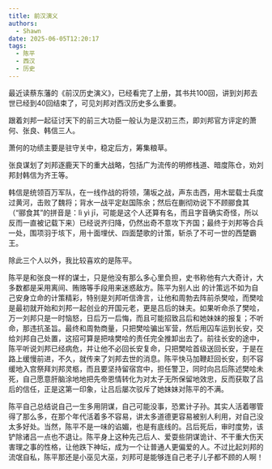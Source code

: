 ```yaml
---
title: 前汉演义
authors:
  - Shawn
date: 2025-06-05T12:20:17
tags:
  - 陈平
  - 西汉
  - 历史
---
```

最近读蔡东藩的《前汉历史演义》，已经看完了上册，其书共100回，讲到刘邦去世已经到40回结束了，可见刘邦对西汉历史多么重要。

跟着刘邦一起征讨天下的前三大功臣一般认为是汉初三杰，即刘邦官方评定的萧何、张良、韩信三人。

萧何的功绩主要是驻守关中，稳定后方，筹集粮草。

张良谋划了刘邦逐鹿天下的重大战略，包括广为流传的明修栈道、暗度陈仓，劝刘邦封韩信为齐王等。

韩信是统领百万军队，在一线作战的将领，蒲坂之战，声东击西，用木罂载士兵度过黄河，击败了魏将；背水一战平定赵国陈余；然后在蒯彻劝说下不顾郦食其（“郦食其”的拼音是：lì yì jī，可能是这个人还算有名，而且字音确实奇怪，所以反而一直被记载下来）已经说齐归降，仍然出奇不意攻下齐国；最终于刘邦等合兵一处，围项羽于垓下，用十面埋伏、四面楚歌的计策，斩杀了不可一世的西楚霸王。

除此三个人以外，我比较喜欢的是陈平。

陈平是和张良一样的谋士，只是他没有那么多心里负担，史书称他有六大奇计，大多数都是采用离间、贿赂等手段用来迷惑敌方。陈平为别人出 的计策远不如为自己安身立命的计策精彩，特别是刘邦听信谗言，让他和周勃去阵前杀樊哙，而樊哙是最初就开始和刘邦一起创业的开国元老，更是吕后的妹夫。如果听命杀了樊哙，万一刘邦只是一时恼怒，日后万一后悔，而且可能招致吕后和她妹妹的报复；不听命，那违抗圣旨。最终和周勃商量，只把樊哙骗出军营，然后用囚车运到长安，交给刘邦自己处置，这招可算是把啥樊哙的责任完全推卸出去了。前往长安的途中，陈平听说刘邦已经病危，并让他不必回长安复命，只把樊哙首级送回长安，于是在路上缓慢前进，不久，就传来了刘邦去世的消息。陈平快马加鞭赶回长安，刻不容缓地入宫祭拜刘邦灵柩，而且要坚持留宿宫中，担任警卫，同时向吕后陈述樊哙未死，自己愿意肝脑涂地地把先帝恩情转化为对太子无所保留地效忠，反而获取了吕后的信任，正是这第一印象，让吕后屡次驳斥了她妹妹对陈平的不满。

陈平自己总结说自己一生多用阴谋，自己可能没事，恐累计子孙。其实人活着哪管得了那么多，在那个年代活着多不容易，讲太多道德更容易被别人利用，对自己没太多好处。当然，陈平不是一味的谄媚，也是有底线的。吕后死后，审时度势，该铲除诸吕一点也不退让。陈平身上这种先己后人、爱耍些阴谋诡计、不干重大伤天害理之事的性格，让他跌下神坛，成为一个让普通人更偏爱的人。不过比起刘邦的流氓自私，陈平那还是小巫见大巫，刘邦可是能够连自己老子儿子都不顾的人啊！
